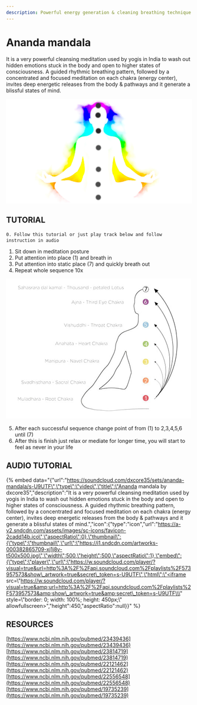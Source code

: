 ```yaml
---
description: Powerful energy generation & cleaning breathing technique
---
```


# Ananda mandala

It is a very powerful cleansing meditation used by yogis in India to wash out hidden emotions stuck in the body and open to higher states of consciousness. A guided rhythmic breathing pattern, followed by a concentrated and focused meditation on each chakra \(energy center\), invites deep energetic releases from the body & pathways and it generate a blissful states of mind.

![](.gitbook/assets/anandamandala_cover.jpg)

## TUTORIAL

    0. Follow this tutorial or just play track below and follow instruction in audio

1. Sit down in meditation posture
2. Put attention into place \(1\) and breath in
3. Put attention into static place \(7\) and quickly breath out
4. Repeat whole sequence 10x

![](.gitbook/assets/ananda_mandala_sequence.jpg)

   5. After each successful sequence change point of from \(1\) to 2,3,4,5,6 until \(7\)   
   6. After this is finish just relax or mediate for longer time, you will start to feel as never in your life

##  AUDIO TUTORIAL

{% embed data="{\"url\":\"https://soundcloud.com/dxcore35/sets/ananda-mandala/s-U9UTF\",\"type\":\"video\",\"title\":\"Ananda mandala by dxcore35\",\"description\":\"It is a very powerful cleansing meditation used by yogis in India to wash out hidden emotions stuck in the body and open to higher states of consciousness. A guided rhythmic breathing pattern, followed by a concentrated and focused meditation on each chakra \(energy center\), invites deep energetic releases from the body & pathways and it generate a blissful states of mind.\",\"icon\":{\"type\":\"icon\",\"url\":\"https://a-v2.sndcdn.com/assets/images/sc-icons/favicon-2cadd14b.ico\",\"aspectRatio\":0},\"thumbnail\":{\"type\":\"thumbnail\",\"url\":\"https://i1.sndcdn.com/artworks-000382865709-xj1j8v-t500x500.jpg\",\"width\":500,\"height\":500,\"aspectRatio\":1},\"embed\":{\"type\":\"player\",\"url\":\"https://w.soundcloud.com/player/?visual=true&url=http%3A%2F%2Fapi.soundcloud.com%2Fplaylists%2F573957573&show\_artwork=true&secret\_token=s-U9UTF\",\"html\":\"<iframe src=\\\"https://w.soundcloud.com/player/?visual=true&amp;url=http%3A%2F%2Fapi.soundcloud.com%2Fplaylists%2F573957573&amp;show\_artwork=true&amp;secret\_token=s-U9UTF\\\" style=\\\"border: 0; width: 100%; height: 450px;\\\" allowfullscreen></iframe>\",\"height\":450,\"aspectRatio\":null}}" %}

## RESOURCES

[https://www.ncbi.nlm.nih.gov/pubmed/23439436](https://www.ncbi.nlm.nih.gov/pubmed/23439436)  
[https://www.ncbi.nlm.nih.gov/pubmed/23814719](https://www.ncbi.nlm.nih.gov/pubmed/23814719)  
[https://www.ncbi.nlm.nih.gov/pubmed/22121462](https://www.ncbi.nlm.nih.gov/pubmed/22121462)  
[https://www.ncbi.nlm.nih.gov/pubmed/22556548](https://www.ncbi.nlm.nih.gov/pubmed/22556548)[https://www.ncbi.nlm.nih.gov/pubmed/19735239](https://www.ncbi.nlm.nih.gov/pubmed/19735239)


